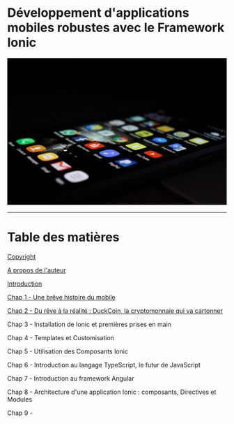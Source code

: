 # 

# Développement d'applications mobiles robustes avec le Framework Ionic

![](/assets/mobile_dev.jpg)

---

# Table des matières

[Copyright](/copyright.md)

[A propos de l'auteur](/a-propos-de-lauteur.md)

[Introduction](/introduction.md)

[Chap 1 - Une brêve histoire du mobile](/chapter1.md)

[Chap 2 - Du rêve à la réalité : DuckCoin, la cryptomonnaie qui va cartonner](/application-mobile-un-marche-a-croissance-exponentielle.md)

Chap 3 - Installation de Ionic et premières prises en main

Chap 4 - Templates et Customisation

Chap 5 - Utilisation des Composants Ionic

Chap 6 - Introduction au langage TypeScript, le futur de JavaScript

Chap 7 - Introduction au framework Angular

Chap 8 - Architecture d'une application Ionic : composants, Directives et Modules

Chap 9 -

